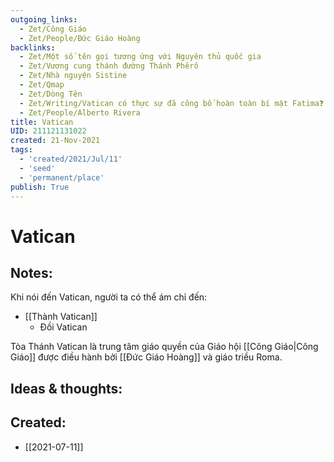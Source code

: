 ```yaml
---
outgoing_links:
  - Zet/Công Giáo
  - Zet/People/Đức Giáo Hoàng
backlinks:
  - Zet/Một số tên gọi tương ứng với Nguyên thủ quốc gia
  - Zet/Vương cung thánh đường Thánh Phêrô
  - Zet/Nhà nguyện Sistine
  - Zet/Qmap
  - Zet/Dòng Tên
  - Zet/Writing/Vatican có thực sự đã công bố hoàn toàn bí mật Fatima❓
  - Zet/People/Alberto Rivera
title: Vatican
UID: 211121131022
created: 21-Nov-2021
tags:
  - 'created/2021/Jul/11'
  - 'seed'
  - 'permanent/place'
publish: True
---
```

# Vatican

## Notes:
Khi nói đến Vatican, người ta có thể ám chỉ đến:
- [[Thành Vatican]]
	- Đồi Vatican

Tòa Thánh Vatican là trung tâm giáo quyền của Giáo hội [[Công Giáo|Công Giáo]] được điều hành bởi [[Đức Giáo Hoàng]] và giáo triều Roma.

## Ideas & thoughts:



## Created:
- [[2021-07-11]]
